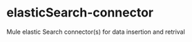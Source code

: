 elasticSearch-connector
=======================

Mule elastic Search connector(s) for data insertion and retrival
